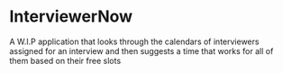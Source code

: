 # **InterviewerNow**

A W.I.P application that looks through the calendars of interviewers assigned for an interview and then suggests a time that works for all of them based on their free slots
